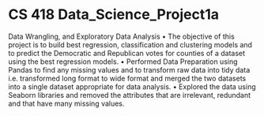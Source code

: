 # CS 418 Data_Science_Project1a
Data Wrangling, and Exploratory Data Analysis
•	The objective of this project is to build best regression, classification and clustering models and to predict the Democratic and Republican votes for counties of a dataset using the best regression models.
•	Performed Data Preparation using Pandas to find any missing values and to transform raw data into tidy data i.e. transformed long format to wide format and merged the two datasets into a single dataset appropriate for data analysis.
•	Explored the data using Seaborn libraries and removed the attributes that are irrelevant, redundant and that have many missing values.


